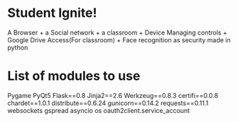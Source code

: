 # Student Ignite!
A Browser + a Social network + a classroom + Device Managing controls + Google Drive Access(For classroom) + Face recognition as security made in python
# List of modules to use
Pygame
PyQt5
Flask==0.8
Jinja2==2.6
Werkzeug==0.8.3
certifi==0.0.8
chardet==1.0.1
distribute==0.6.24
gunicorn==0.14.2
requests==0.11.1
websockets
gspread
asyncio
os
oauth2client.service_account
